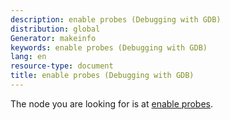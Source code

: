 ```yaml
---
description: enable probes (Debugging with GDB)
distribution: global
Generator: makeinfo
keywords: enable probes (Debugging with GDB)
lang: en
resource-type: document
title: enable probes (Debugging with GDB)
---
```

The node you are looking for is at [enable probes](Static-Probe-Points.html#enable-probes).
